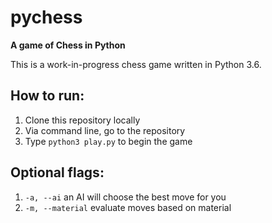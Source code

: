 # pychess
**A game of Chess in Python**

This is a work-in-progress chess game written in Python 3.6.

## How to run:
1. Clone this repository locally
2. Via command line, go to the repository
3. Type `python3 play.py` to begin the game

## Optional flags:
1. `-a, --ai` an AI will choose the best move for you
2. `-m, --material` evaluate moves based on material